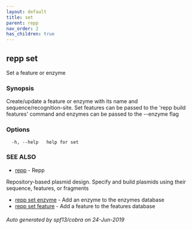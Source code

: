 ```yaml
---
layout: default
title: set
parent: repp
nav_order: 2
has_children: true
---
```

## repp set

Set a feature or enzyme

### Synopsis

Create/update a feature or enzyme with its name and sequence/recognition-site.
Set features can be passed to the 'repp build features' command and enzymes can
be passed to the --enzyme flag

### Options

```
  -h, --help   help for set
```

### SEE ALSO

* [repp](/)	 - Repp
	
Repository-based plasmid design. Specify and build plasmids using
their sequence, features, or fragments
* [repp set enzyme](repp_set_enzyme)	 - Add an enzyme to the enzymes database
* [repp set feature](repp_set_feature)	 - Add a feature to the features database

###### Auto generated by spf13/cobra on 24-Jun-2019
